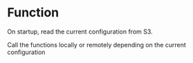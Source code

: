 # Function

On startup, read the current configuration from S3.

Call the functions locally or remotely depending on the current configuration
